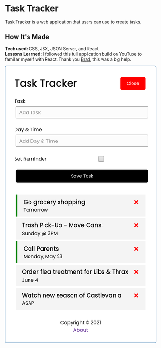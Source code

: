 # Task Tracker
Task Tracker is a web application that users can use to create tasks.

## How It's Made
**Tech used:** CSS, JSX, JSON Server, and React <br>
**Lessons Learned:** I followed this full application build on YouTube to familiar myself with React. Thank you [Brad](https://traversymedia.com/), this was a big help.

![](public/React_Task_Tracker.png)
